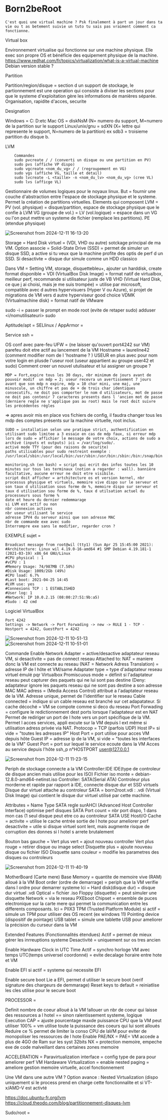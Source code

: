 # Born2beRoot

    C'est quoi une virtual machine ? Psk finalement à part un jour dans ta vie ou t as betement suivie un tuto tu sais pas vraiment comment ca fonctionne.

Virtual box

Environnement virtualise qui fonctionne sur une machine physique. Elle exec son propre OS et bénéficie des equipement physique de la machine. 
https://www.redhat.com/fr/topics/virtualization/what-is-a-virtual-machine
Debian version stable ?

Partition 

Partition/region/disque = section d un support de stockage, le partionnement est une operation qui consiste à diviser les sections pour que le systeme d'exploitation gère les informations de manières séparée. 
Organisation, rapidite d'acces, securite

Designation 

Windows = C: D:etc
Mac OS = diskNsM (N= numero du support, M=numero de la partition sur le support 
Linux/unix/gnu = sdXN (X= lettre qui represente le support, N=numero de la partition) ex sdb3 = troisieme partition du disque b. 

LVM

        Commandes
        sudo pvcreate / / (converti un disque ou une partition en PV)
        sudo pvs (affiche VP dispo)
        sudo vgcreate <nom_du_vg> / / (regroupement en VG)
        sudo vgs (affiche VG, taille et detail)
        sudo lvcreate -L <taille> -n <nom_du_lv> <nom_du_vg> (cree VL)
        sudo lvs (afficge VL)
        



Gestionnaire de volumes logiques pour le noyaux linux. But = fournir une couche d'abstraction entre l'espace de stockage physique et le systeme. Permet la création de partitions virtuelles.
Elements qui composent LVM =
PV (vol. physique) = disque/partition, espace de stockage physique que le confie à LVM
VG (groupe de vol.) = 
LV (vol.logique) = espace dans un VG ou l'on peut mettre un systeme de fichier (remplace les partitions).
PE (etendue physique)

![Screenshot from 2024-12-11 16-13-20](https://github.com/user-attachments/assets/bc9ae435-32ae-4820-837b-715899c59b7d)

Storage = 
Hard Disk virtuel = (VDI, VHD ou autre) sotckage principal de ma VM.
Option associe = Solid-State Drive (SSD) = permet de simuler un disque SSD, a active si tu veux que la machine profite des optis de perf d un SSD. Si desactivte = disque dur simule comme un HDD classico

Dans VM = Setting VM, storage, disquettebleu+, ajouter un harddisk,
create format disponible = 
    VDI (VirtualBox Disk Image) = format natif de virtualbox, meilleur perf, recommande si utilisateur juste de VB
    VHD (Virtual Hard Disk, ce que j ai choisi, mais je me suis trompée) = utilise par microsoft, compatible avec d autres hypervisuers (Hyper V ou Azure), si projet de migrations de VM vers d autre hyperviseur good choice
    VDMK (Virtualmachine disk) = format natif de VMware
    

sudo -i = passer le prompt en mode root (evite de retaper sudo)
adduser <i/nomutilisateuri> sudo

Aptitude/apt = 
SELlinux / AppArmor = 

Service ssh = 

OS conf avec pare-feu UFW = (ne laisser qu'ouvert port4242 sur VM) parefeu doit etre actif au lancement de la VM
Hostname = laureline42 (comment modifier nom de l 'hostname ? )
USEUR en plus avec pour nom votre login en plusde l'useur root (useur appartient au groupe user42 et sudo)
Comment creer un nouvel utulisateur et lui assigner un groupe ? 

    MDP = Fort,expire tous les 30 days, nbr minimum de jours avant de pouvoir modif  un mdp = 2; useur recevra un avertissement 7 jours avant que son mdp n expire, mdp = 10 char mini, une maj, une minuscule, un chiffre et pas de + de trois char identiques consecutifs, ne doit pas comporter le nom d utilisateurs, mot de passe ne doit pas contenir 7 caracteres presents dans l 'ancien mot de passe (derniere regle ne s'applique pas au root) mais le root doit suivre les précédentes régles 

=> apres avoir mis en place vos fichiers de config, il faudra changer tous les mdp des comptes présents sur la machine virtuelle, root inclus.



    SUDO = installation selon une pratique strict, authentification en utilisant sudo limitee a 3 essaie en cas de mdp faux, si erreur mdp lors de sudo = affichier le message de votre choix, actions de sudo a archivé (inputs et outputs) ici = /var/log/sudo/.
    activé mode TTY (pour des raisons de securite)
    paths utilisables pour sudo restreint exemple : /usr/local/sbin:/usr/local/bin:/usr/sbin:/usr/bin:/sbin:/bin:/snap/bin

    monitoring.sh (en bash) = script qui ecrit des infos toutes les 10 minutes sur tous les terminaux (notion a regarder : wall). bannière facultative, aucune erreur ne doit etre visibile. 
    script doit afficher = artchitecture os et version kernel, nbr processus physique et virtuels, memoire vive dispo sur le serveur et son taux d utilisation sous forme de %, memoire dispo sur serveur et taux d utilisation sou forme de %, taux d utilsation actuel du processeurs sous forme %
    date et heure du dernier redemmarage 
    si LVM est actif ou non
    nbr connexion actives
    nbr useur utilisant le service
    adresse IPV4 du serveur ainsi que son adresse MAC 
    nbr de commande exe avec sudo 
    Interrompre exe sans le modifier, regarder cron ?

EXEMPLE sujet = 
    
    Broadcast message from root@wil (tty1) (Sun Apr 25 15:45:00 2021):
    #Architecture: Linux wil 4.19.0-16-amd64 #1 SMP Debian 4.19.181-1 (2021-03-19) x86_64 GNU/Linux
    #CPU physical : 1
    #vCPU : 1
    #Memory Usage: 74/987MB (7.50%)
    #Disk Usage: 1009/2Gb (49%)
    #CPU load: 6.7%
    #Last boot: 2021-04-25 14:45
    #LVM use: yes
    #Connexions TCP : 1 ESTABLISHED
    #User log: 1
    #Network: IP 10.0.2.15 (08:00:27:51:9b:a5)
    #Sudo : 42 cmd


Logiciel VirtualBox

    Port 4242
    Settings -> Network -> Port Forwading -> new -> RULE 1 - TCP - Hostport = 4242, GuestPort = 4242
![Screenshot from 2024-12-11 10-51-13](https://github.com/user-attachments/assets/e12d49a4-7ed1-4a2c-b611-d174451a74f7)
![Screenshot from 2024-12-11 10-51-01](https://github.com/user-attachments/assets/2b3993ab-b1b8-4b39-8a76-77bf503e2a1b)

Commande
Enable Network Adapter = active/desactive adaptateur reseau VM, si desactivite = pas de connect reseau
Attached to: NAT = maniere donc la VM est connecte au reseau (NAT = Network Adress Translation) = adresse IP de l hôte et VM/same 
Adaptater type = type d'adaptateur reseau virtuel émulé pqr Virtualbox 
Promiscuous mode = définit si l'adaptateur reseau peut capturer des paquets qui ne lui sont pas destine
(Deny: adaptateur ignore les paquets reseau qui ne sont pas destine a son adresse MAC
MAC adress = (Media Access Control) attribué a l'adaptateur reseau de la VM. Adresse unique, permet de l'identifier sur le reseau
Cable connected = indique si un cable reseau est branché sur cet adapatateur. Si cache décoché = VM se compote comme si deco du reseau
Port Forwading = configure le redictionnement dest ports lorsque l'adaptateur est en NAT
Permet de rediriger un port de l hote vers un port spécifique de la VM. Permet l acces services, appli excute sur la VM depuis l ext même si utilisation adress privée via NAT.
Protocop = TCP (parfois UDP)
Host IP= si vide = "toutes les adresses IP"
Host Port = port utilise pour acces VM depuis hôte
Guest IP = adresse ip de la VM, si vide = "toutes les interfaces de la VM"
Guest Port = port sur lequel le service ecoute dans la VM 
Acces au service depuis l'hôte ssh_p n°HOSTPORT user@127.0.0.1

![Screenshot from 2024-12-11 11-23-15](https://github.com/user-attachments/assets/d0f82d65-b50e-470c-a1df-f13844972dd5)

Periph de stockage connecte a la VM
Controller:IDE 
IDE(type de controleur de disque ancien mais utilise pour les ISO)
Fichier iso monte = debian-12.8.0-amd64-netinst.iso
Controller: SATA(Serial ATA)
Controleur plus morderne et rapide par rapport à IDE, connecte disque dur et SSD virtuels 
Disque dur virtuel attache au controleur SATA = born2root.vdi : .vdi (Virtual Disk Image) qui contient le disque dur virtuel utilisé par cette machine.

Attributes = 
Name
Type SATA regle surAHCI (Advanced Host Controller Interface) optimise perf disques SATA
Port count = nbr port dispo, 1 dans mon cas (1 seul disque peut etre co au controleur SATA 
USE HostI/O Cache = activite = utilise le cache entrée sortie de l hote pour ameliorer perf
desactivite = utile si disque virtuel sont lent, mais augmente risque de corruption des donnes si l hotel s arrete brutalement

Bouton bas gauche = 
Vert plus vert = ajout nouveau controller
Vert plus rouge = retirer disque ou image select
Disquette plus = ajoute nouveau disque ou fichier ISO
Disquette sans couleur = modifie les parametres des disques ou controleurs 

![Screenshot from 2024-12-11 11-40-19](https://github.com/user-attachments/assets/5859b50e-d1ce-463c-91bd-709dd61ad1a8)

MotherBoard (Carte mere)
Base Memory = quantite de memoire vive (RAM) alloué à la VM
Boot order (ordre de demarrage) = periph que la VM verifie dans l ordre pour demarrer systeme
    Ici = Hard disk(disque dur) = disque dur virtuel .vdi
        Optical = fichier .iso
        Floppy (disquette) = peut simuler une disquette
        Network = via le reseau PXEboot
Chipset = ensemble de puces electronique sur la carte mere qui permet la communication entre les differents composants. Ici = PIIX3 
TPM (Trusted Platform Module) 
si actif = simule un TPM pour utiliser des OS recent (ex windows 11)
Pointing device (dispositif de pointage)
USB tablet = simule une tablette USB pour ameliorer la précision du curseur dans la VM 

Extended Features (Fonctionnalités étendues)
Actif = permet de mieux gérer les inrreuptions systeme
Desactivité = uniquement sur os tres ancien

Enable Hardware Clock in UTC Time
Actif = synchro horloge VM avec temps UTC(temps universel coordonné) = evite decalage horaire entre hote et VM

Enable EFI
si actif = systeme qui necessite EFI

Enable secure boot 
Lie a EFI, permet d utiliser le secure boot (verif signature des chargeurs de demmarage)
Reset keys to default = reiniatlise les cles utilise pour le secure boot 


PROCESSOR = 

Definit nombre de coeur alloué à la VM
!allouer un nbr de coeur qui laisse des ressources a l hotel == sinon ralentissement systeme, logique 
Execution CAP = ajuste pourcentage maxde puissance CPU que la VM peut utiliser
100% = vm utilise toute la puissance des coeurs qui lui sont alloués
Reduire ce % permet de limiter la conso CPU de laVM pour eviter de monopoliser les ressources de l hote 
Enable PAE/NX = PAE= VM accede a plus de 4GO de Ram sur les syst 32bits NX = protection memoire, empeche exe de code malveillant dans certaines zones memoire 

ACCELERATION = 
Paravirtualization interface = config type de para pour ameliorer perf VM 
Hardaware Virtualization = enable nested paging = ameliore gestion memoire virtuelle, accel fonctionnement

Une VM dans une autre VM ? Option avance : Nested Virtualization (dispo uniquement si le process prend en charge cette fonctionnalite et si VT-x/AMD-V est activté 

https://doc.ubuntu-fr.org/lvm
https://cloud.theodo.com/blog/partitionnement-disques-lvm


Sudo/root = 


